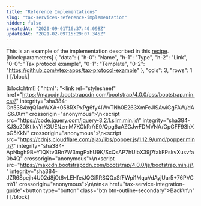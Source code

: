 ```yaml
---
title: "Reference Implementations"
slug: "tax-services-reference-implementation"
hidden: false
createdAt: "2020-09-01T16:37:40.098Z"
updatedAt: "2021-02-09T15:29:07.345Z"
---
```

This is an example of the implementation described in this [recipe](https://developers.vtex.com/vtex-developer-docs/docs/tax-services-recipe).
[block:parameters]
{
  "data": {
    "h-0": "Name",
    "h-1": "Type",
    "h-2": "Link",
    "0-0": "Tax protocol example",
    "0-1": "Template",
    "0-2": "https://github.com/vtex-apps/tax-protocol-example"
  },
  "cols": 3,
  "rows": 1
}
[/block]

[block:html]
{
  "html": "<link rel=\"stylesheet\" href=\"https://maxcdn.bootstrapcdn.com/bootstrap/4.0.0/css/bootstrap.min.css\" integrity=\"sha384-Gn5384xqQ1aoWXA+058RXPxPg6fy4IWvTNh0E263XmFcJlSAwiGgFAW/dAiS6JXm\" crossorigin=\"anonymous\">\n<script src=\"https://code.jquery.com/jquery-3.2.1.slim.min.js\" integrity=\"sha384-KJ3o2DKtIkvYIK3UENzmM7KCkRr/rE9/Qpg6aAZGJwFDMVNA/GpGFF93hXpG5KkN\" crossorigin=\"anonymous\"></script>\n<script src=\"https://cdnjs.cloudflare.com/ajax/libs/popper.js/1.12.9/umd/popper.min.js\" integrity=\"sha384-ApNbgh9B+Y1QKtv3Rn7W3mgPxhU9K/ScQsAP7hUibX39j7fakFPskvXusvfa0b4Q\" crossorigin=\"anonymous\"></script>\n<script src=\"https://maxcdn.bootstrapcdn.com/bootstrap/4.0.0/js/bootstrap.min.js\" integrity=\"sha384-JZR6Spejh4U02d8jOt6vLEHfe/JQGiRRSQQxSfFWpi1MquVdAyjUar5+76PVCmYl\" crossorigin=\"anonymous\"></script>\n\n\n<a href=\"tax-service-integration-guide\"<button type=\"button\" class=\"btn btn-outline-secondary\">Back</button></a>\n\n<style></style>"
}
[/block]